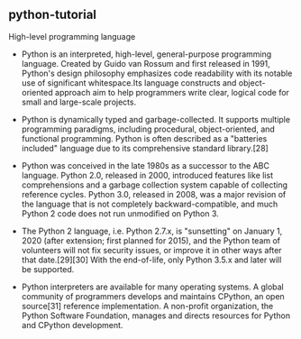 ## python-tutorial
High-level programming language

- Python is an interpreted, high-level, general-purpose programming language. Created by Guido van Rossum and first released in 1991, Python's design philosophy emphasizes code readability with its notable use of significant whitespace.Its language constructs and object-oriented approach aim to help programmers write clear, logical code for small and large-scale projects.

- Python is dynamically typed and garbage-collected. It supports multiple programming paradigms, including procedural, object-oriented, and functional programming. Python is often described as a "batteries included" language due to its comprehensive standard library.[28]

- Python was conceived in the late 1980s as a successor to the ABC language. Python 2.0, released in 2000, introduced features like list comprehensions and a garbage collection system capable of collecting reference cycles. Python 3.0, released in 2008, was a major revision of the language that is not completely backward-compatible, and much Python 2 code does not run unmodified on Python 3.

- The Python 2 language, i.e. Python 2.7.x, is "sunsetting" on January 1, 2020 (after extension; first planned for 2015), and the Python team of volunteers will not fix security issues, or improve it in other ways after that date.[29][30] With the end-of-life, only Python 3.5.x and later will be supported.

- Python interpreters are available for many operating systems. A global community of programmers develops and maintains CPython, an open source[31] reference implementation. A non-profit organization, the Python Software Foundation, manages and directs resources for Python and CPython development.
